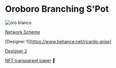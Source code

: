 # Oroboro Branching S'Pot
![oro blanco](https://user-images.githubusercontent.com/38388270/186551158-4105a5be-df7d-438d-8d17-dfb9cb18fb0f.gif)

[Network Scheme](https://www.canva.com/design/DAFJoj5G3yk/gTRdlMHx5KiGYY9A8VGKSQ/edit?utm_content=DAFJoj5G3yk&utm_campaign=designshare&utm_medium=link2&utm_source=sharebutton)

[Designer 1][https://www.behance.net/ricardo-arias]

[Designer 2](https://mirror.xyz/huwan.eth/68VwiReTKT1g5rLYCM9md_pyEMY5tAtLmXT5O6o0ZKw)

[NFT transparent paper](https://opensea.io/assets/ethereum/0x495f947276749ce646f68ac8c248420045cb7b5e/111320008263012827684568920912252212248426339054536738155170604795225649971202) 🚧
